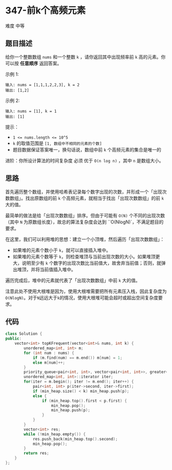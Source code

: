# 347-前k个高频元素

难度 中等



## 题目描述

给你一个整数数组 `nums` 和一个整数 `k` ，请你返回其中出现频率前 `k` 高的元素。你可以按 **任意顺序** 返回答案。

示例 1:
```
输入: nums = [1,1,1,2,2,3], k = 2
输出: [1,2]
```
示例 2:
```
输入: nums = [1], k = 1
输出: [1]
```

提示：

- `1 <= nums.length <= 10^5`
- `k` 的取值范围是 `[1, 数组中不相同的元素的个数]`
- 题目数据保证答案唯一，换句话说，数组中前 `k` 个高频元素的集合是唯一的


进阶：你所设计算法的时间复杂度 必须 优于 `O(n log n)` ，其中 `n` 是数组大小。



## 思路

首先遍历整个数组，并使用哈希表记录每个数字出现的次数，并形成一个「出现次数数组」。找出原数组的前 `k` 个高频元素，就相当于找出「出现次数数组」的前 `k` 大的值。

最简单的做法是给「出现次数数组」排序。但由于可能有 `O(N)` 个不同的出现次数（其中 `N` 为原数组长度），故总的算法复杂度会达到 ``O(NlogN)`，不满足题目的要求。

在这里，我们可以利用堆的思想：建立一个小顶堆，然后遍历「出现次数数组」：

- 如果堆的元素个数小于 `k`，就可以直接插入堆中。
- 如果堆的元素个数等于 `k`，则检查堆顶与当前出现次数的大小。如果堆顶更大，说明至少有 `k` 个数字的出现次数比当前值大，故舍弃当前值；否则，就弹出堆顶，并将当前值插入堆中。

遍历完成后，堆中的元素就代表了「出现次数数组」中前 `k` 大的值。

注意此处不使用大根堆是因为，使用大根堆需要把所有元素压入栈，因此复杂度为`O(NlogN)`。对于`N`远远大于`k`的情况，使用大根堆可能会超时或超出空间复杂度要求。



## 代码

```c++
class Solution {
public:
    vector<int> topKFrequent(vector<int>& nums, int k) {
        unordered_map<int, int> m;
        for (int num : nums) {
            if (m.find(num) == m.end()) m[num] = 1;
            else m[num]++;
        }
        priority_queue<pair<int, int>, vector<pair<int, int>>, greater<pair<int, int>>> min_heap;
        unordered_map<int, int>::iterator iter;
        for(iter = m.begin(); iter != m.end(); iter++) {
            pair<int, int> p(iter->second, iter->first);
            if (min_heap.size() < k) min_heap.push(p);
            else {
                if (min_heap.top().first < p.first) {
                    min_heap.pop();
                    min_heap.push(p);
                }
            }
        }
        vector<int> res;
        while (!min_heap.empty()) {
            res.push_back(min_heap.top().second);
            min_heap.pop();
        }
        return res;
    }
};
```

